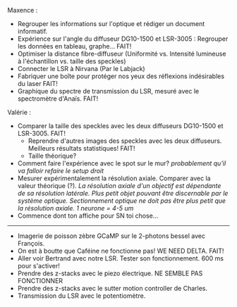 Maxence : 
  - Regrouper les informations sur l'optique et rédiger un document informatif. 
  - Expérience sur l'angle du diffuseur DG10-1500 et LSR-3005 : Regrouper les données en tableau, graphe... FAIT!
  - Optimiser la distance fibre-diffuseur (Uniformité vs. Intensité lumineuse à l'échantillon vs. taille des speckles)
  - Connecter le LSR à Nirvana (Par le Labjack)
  - Fabriquer une boîte pour protéger nos yeux des réflexions indésirables du laser FAIT!
  - Graphique du spectre de transmission du LSR, mesuré avec le spectromètre d'Anaïs. FAIT!
  
Valérie : 
  - Comparer la taille des speckles avec les deux diffuseurs DG10-1500 et LSR-3005. FAIT!
    - Reprendre d'autres images des speckles avec les deux diffuseurs. Meilleurs résultats statistiques! FAIT!
    - Taille théorique?
  - Comment faire l'expérience avec le spot sur le mur? *probablement qu'il va falloir refaire le setup droit*
  - Mesurer expérimentalement la résolution axiale. Comparer avec la valeur théorique (?). 
    *La résolution axiale d'un objectif est dépendante de sa résolution latérale.*
    *Plus petit objet pouvant être discernable par le système optique.*
    *Sectionnement optique ne doit pas être plus petit que la résolution axiale.* 
    *1 neurone = 4-5 um*
  - Commence dont ton affiche pour SN toi chose... 
 
 
 _______________________________________________________
 
 - Imagerie de poisson zèbre GCaMP sur le 2-photons bessel avec François. 
 - On est à boutte que Caféine ne fonctionne pas! WE NEED DELTA. FAIT!
 - Aller voir Bertrand avec notre LSR. Tester son fonctionnement. 600 ms pour s'activer!
 - Prendre des z-stacks avec le piezo électrique. NE SEMBLE PAS FONCTIONNER 
 - Prendre des z-stacks avec le sutter motion controller de Charles. 
 - Transmission du LSR avec le potentiomètre.
 

